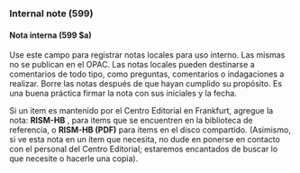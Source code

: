 ### Internal note (599)

#### Nota interna (599 $a)
Use este campo para registrar notas locales para uso interno. Las mismas no se publican en el OPAC. Las notas locales pueden destinarse a comentarios de todo tipo, como preguntas, comentarios o indagaciones a realizar. Borre las notas después de que hayan cumplido su propósito. Es una buena práctica firmar la nota con sus iniciales y la fecha.

Si un item es mantenido por el Centro Editorial en Frankfurt, agregue la nota: **RISM-HB** , para items que se encuentren en la biblioteca de referencia, o **RISM-HB (PDF)** para items en el disco compartido. (Asimismo, si ve esta nota en un ítem que necesita, no dude en ponerse en contacto con el personal del Centro Editorial; estaremos encantados de buscar lo que necesite o hacerle una copia).
